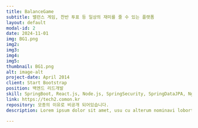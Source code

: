 ```yaml
---
title: BalanceGame
subtitle: 밸런스 게임, 찬반 투표 등 일상의 재미를 줄 수 있는 플랫폼
layout: default
modal-id: 2
date: 2024-11-01
img: BG1.png
img2: 
img3: 
img4: 
img5: 
thumbnail: BG1.png
alt: image-alt
project-date: April 2014
client: Start Bootstrap
position: 백엔드 리드개발
skill: SpringBoot, React.js, Node.js, SpringSecurity, SpringDataJPA, NginX, WebSocket, Ubuntu, MySql, phpMyAdmin, REST API
link: https://tech2.comon.kr
repository: 모종의 이유로 비공개 되어있습니다.
description: Lorem ipsum dolor sit amet, usu cu alterum nominavi lobortis. At duo novum diceret. Tantas apeirian vix et, usu sanctus postulant inciderint ut, populo diceret necessitatibus in vim. Cu eum dicam feugiat noluisse.

---
```

